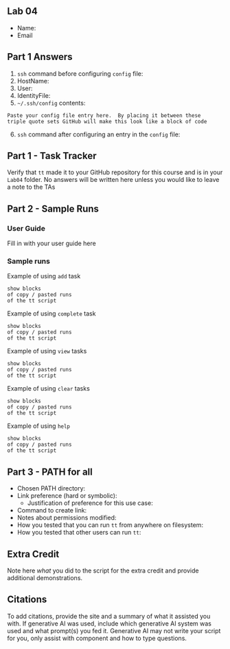 ## Lab 04

- Name:
- Email

## Part 1 Answers

1. `ssh` command before configuring `config` file:
2. HostName:
3. User:
4. IdentityFile:
5. `~/.ssh/config` contents:

```
Paste your config file entry here.  By placing it between these 
triple quote sets GitHub will make this look like a block of code
```

6. `ssh` command after configuring an entry in the `config` file:

## Part 1 - Task Tracker

Verify that `tt` made it to your GitHub repository for this course and is in your `Lab04` folder.  No answers will be written here unless you would like to leave a note to the TAs

## Part 2 - Sample Runs

### User Guide

Fill in with your user guide here

### Sample runs

Example of using `add` task
```
show blocks
of copy / pasted runs
of the tt script
```

Example of using `complete` task
```
show blocks
of copy / pasted runs
of the tt script
```

Example of using `view` tasks
```
show blocks
of copy / pasted runs
of the tt script
```

Example of using `clear` tasks
```
show blocks
of copy / pasted runs
of the tt script
```

Example of using `help`
```
show blocks
of copy / pasted runs
of the tt script
```

## Part 3 - PATH for all

- Chosen PATH directory:  
- Link preference (hard or symbolic):
   - Justification of preference for this use case:
- Command to create link:
- Notes about permissions modified: 
- How you tested that you can run `tt` from anywhere on filesystem:
- How you tested that other users can run `tt`:

## Extra Credit

Note here *what* you did to the script for the extra credit and provide additional demonstrations.

## Citations

To add citations, provide the site and a summary of what it assisted you with.  If generative AI was used, include which generative AI system was used and what prompt(s) you fed it.  Generative AI may not write your script for you, only assist with component and how to type questions.
